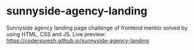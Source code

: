 # sunnyside-agency-landing
Sunnyside agency landing page challenge of frontend mentor solved by using HTML, CSS and JS. Live preview: https://codersuresh.github.io/sunnyside-agency-landing
